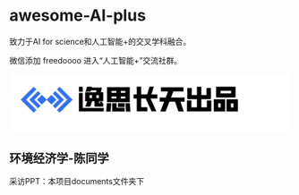 # awesome-AI-plus

致力于AI for science和人工智能+的交叉学科融合。

微信添加 freedoooo 进入“人工智能+”交流社群。

![](assets/logo.png)

## 环境经济学-陈同学

采访PPT：本项目documents文件夹下